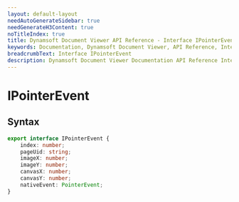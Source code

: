 ```yaml
---
layout: default-layout
needAutoGenerateSidebar: true
needGenerateH3Content: true
noTitleIndex: true
title: Dynamsoft Document Viewer API Reference - Interface IPointerEvent
keywords: Documentation, Dynamsoft Document Viewer, API Reference, Interface IPointerEvent
breadcrumbText: Interface IPointerEvent
description: Dynamsoft Document Viewer Documentation API Reference Interface IPointerEvent Page
---
```


# IPointerEvent

## Syntax

```typescript
export interface IPointerEvent {
    index: number;
    pageUid: string;
    imageX: number;
    imageY: number;
    canvasX: number;
    canvasY: number;
    nativeEvent: PointerEvent;
}
```

